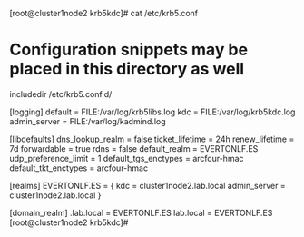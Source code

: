 [root@cluster1node2 krb5kdc]# cat /etc/krb5.conf
# Configuration snippets may be placed in this directory as well
includedir /etc/krb5.conf.d/

[logging]
 default = FILE:/var/log/krb5libs.log
 kdc = FILE:/var/log/krb5kdc.log
 admin_server = FILE:/var/log/kadmind.log

[libdefaults]
 dns_lookup_realm = false
 ticket_lifetime = 24h
 renew_lifetime = 7d
 forwardable = true
 rdns = false
 default_realm = EVERTONLF.ES
 udp_preference_limit = 1
 default_tgs_enctypes = arcfour-hmac
 default_tkt_enctypes = arcfour-hmac

[realms]
 EVERTONLF.ES = {
 kdc = cluster1node2.lab.local
 admin_server = cluster1node2.lab.local
 }

[domain_realm]
 .lab.local = EVERTONLF.ES
 lab.local = EVERTONLF.ES
[root@cluster1node2 krb5kdc]#
